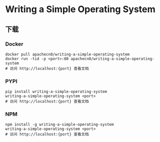 # Writing a Simple Operating System

## 下载

### Docker

```
docker pull apachecn0/writing-a-simple-operating-system
docker run -tid -p <port>:80 apachecn0/writing-a-simple-operating-system
# 访问 http://localhost:{port} 查看文档
```

### PYPI

```
pip install writing-a-simple-operating-system
writing-a-simple-operating-system <port>
# 访问 http://localhost:{port} 查看文档
```

### NPM

```
npm install -g writing-a-simple-operating-system
writing-a-simple-operating-system <port>
# 访问 http://localhost:{port} 查看文档
```